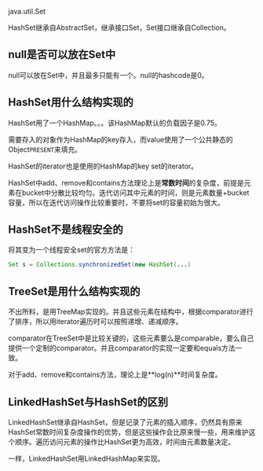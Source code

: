 
java.util.Set

HashSet继承自AbstractSet，继承接口Set，Set接口继承自Collection。

## null是否可以放在Set中

null可以放在Set中，并且最多只能有一个。null的hashcode是0。

## HashSet用什么结构实现的

HashSet用了一个HashMap。。。该HashMap默认的负载因子是0.75。

需要存入的对象作为HashMap的key存入，而value使用了一个公共静态的Object`PRESENT`来填充。

HashSet的iterator也是使用的HashMap的key set的iterator。

HashSet中add、remove和contains方法理论上是**常数时间**的复杂度，前提是元素在bucket中分散比较均匀。迭代访问其中元素的时间，则是元素数量+bucket容量，所以在迭代访问操作比较重要时，不要将set的容量初始为很大。

## HashSet不是线程安全的

将其变为一个线程安全set的官方方法是：

```java
Set s = Collections.synchronizedSet(new HashSet(...)
```

## TreeSet是用什么结构实现的

不出所料，是用TreeMap实现的。并且这些元素在结构中，根据comparator进行了排序，所以用iterator遍历时可以按照递增、递减顺序。

comparator在TreeSet中是比较关键的，这些元素要么是comparable，要么自己提供一个定制的comparator。并且comparator的实现一定要和equals方法一致。

对于add、remove和contains方法，理论上是**log(n)**时间复杂度。

## LinkedHashSet与HashSet的区别    

LinkedHashSet继承自HashSet，但是记录了元素的插入顺序，仍然具有原来HashSet常数时间复杂度操作的优势，但是这些操作会比原来慢一些，用来维护这个顺序。遍历访问元素的操作比HashSet更为高效，时间由元素数量决定。    

一样，LinkedHashSet用LinkedHashMap来实现。    






